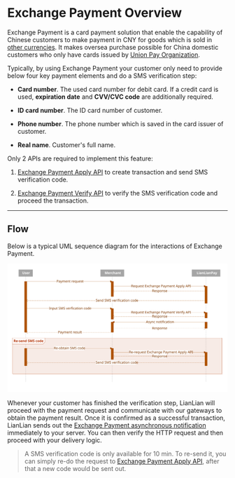 # Exchange Payment Overview

Exchange Payment is a card payment solution that enable the capability of Chinese customers to make payment in CNY for goods which is sold in [other currencies](docs/supported-currencies.md). It makes oversea purchase possible for China domestic customers who only have cards issued by [Union Pay Organization](http://www.unionpayintl.com/en/).

Typically, by using Exchange Payment your customer only need to provide below four key payment elements and do a SMS verification step:

* **Card number**. The used card number for debit card. If a credit card is used, **expiration date** and **CVV/CVC code** are additionally required.

* **ID card number**. The ID card number of customer.

* **Phone number**. The phone number which is saved in the card issuer of customer.

* **Real name**. Customer's full name.

Only 2 APIs are required to implement this feature:

1. [Exchange Payment Apply API](exchange-payment-apply-api.md) to create transaction and send SMS verification code.

2. [Exchange Payment Verify API](exchange-payment-verify-api.md) to verify the SMS verification code and proceed the transaction.

***

## Flow

Below is a typical UML sequence diagram for the interactions of Exchange Payment.

![Exchange Payment Flow](../assests/exchange-payment-flow.svg)

Whenever your customer has finished the verification step, LianLian will proceed with the payment request and communicate with our gateways to obtain the payment result. Once it is confirmed as a successful transaction, LianLian sends out the [Exchange Payment asynchronous notification](exchange-payment-async-notification.md) immediately to your server. You can then verify the HTTP request and then proceed with your delivery logic.

> A SMS verification code is only available for 10 min. To re-send it, you can simply re-do the request to [Exchange Payment Apply API](exchange-payment-apply-api.md), after that a new code would be sent out.

